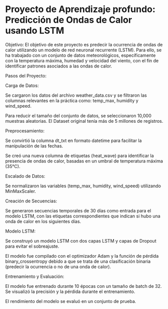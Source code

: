 # Proyecto de Aprendizaje profundo: Predicción de Ondas de Calor usando LSTM
Objetivo: El objetivo de este proyecto es predecir la ocurrencia de ondas de calor utilizando un modelo de red neuronal recurrente (LSTM). Para ello, se ha trabajado con un conjunto de datos meteorológicos, específicamente con la temperatura máxima, humedad y velocidad del viento, con el fin de identificar patrones asociados a las ondas de calor.

Pasos del Proyecto:

Carga de Datos:

Se cargaron los datos del archivo weather_data.csv y se filtraron las columnas relevantes en la práctica como: temp_max, humidity y wind_speed.

Para reducir el tamaño del conjunto de datos, se seleccionaron 10,000 muestras aleatorias. El Dataset original tenía más de 5 millones de registros.

Preprocesamiento:

Se convirtió la columna dt_txt en formato datetime para facilitar la manipulación de las fechas.

Se creó una nueva columna de etiquetas (heat_wave) para identificar la presencia de ondas de calor, basadas en un umbral de temperatura máxima (35°C).

Escalado de Datos:

Se normalizaron las variables (temp_max, humidity, wind_speed) utilizando MinMaxScaler.

Creación de Secuencias:

Se generaron secuencias temporales de 30 días como entrada para el modelo LSTM, con las etiquetas correspondientes que indican si hubo una onda de calor en los siguientes días.

Modelo LSTM:

Se construyó un modelo LSTM con dos capas LSTM y capas de Dropout para evitar el sobreajuste.

El modelo fue compilado con el optimizador Adam y la función de pérdida binary_crossentropy debido a que se trata de una clasificación binaria (predecir la ocurrencia o no de una onda de calor).

Entrenamiento y Evaluación:

El modelo fue entrenado durante 10 épocas con un tamaño de batch de 32. Se visualizó la precisión y la pérdida durante el entrenamiento.

El rendimiento del modelo se evaluó en un conjunto de prueba.
